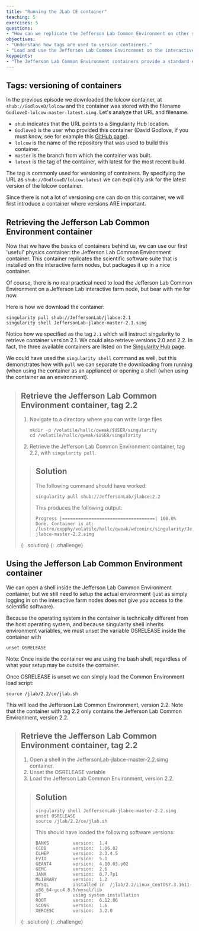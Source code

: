 ```yaml
---
title: "Running the JLab CE container"
teaching: 5
exercises: 5
questions:
- "How can we replicate the Jefferson Lab Common Environment on other systems?"
objectives:
- "Understand how tags are used to version containers."
- "Load and use the Jefferson Lab Common Environment on the interactive farm nodes."
keypoints:
- "The Jefferson Lab Common Environment containers provide a standard environment."
---
```


## Tags: versioning of containers

In the previous episode we downloaded the lolcow container, at
`shub://GodloveD/lolcow` and the container was stored with the filename
`GodloveD-lolcow-master-latest.simg`. Let's analyze that URL and filename.

- `shub` indicates that the URL points to a Singularity Hub location.
- `GodloveD` is the user who provided this container (David Godlove, if you
  must know, see for example this [GitHub page](https://github.com/GodloveD/lolcow)).
- `lolcow` is the name of the repository that was used to build this container.
- `master` is the branch from which the container was built.
- `latest` is the tag of the container, with latest for the most recent build.

The tag is commonly used for versioning of containers. By specifying the URL as
`shub://GodloveD/lolcow:latest` we can explicitly ask for the latest version of
the lolcow container.

Since there is not a lot of versioning one can do on this container, we will
first introduce a container where versions ARE important.

## Retrieving the Jefferson Lab Common Environment container

Now that we have the basics of containers behind us, we can use our first
'useful' physics container: the Jefferson Lab Common Environment container. This
container replicates the scientific software suite that is installed on the
interactive farm nodes, but packages it up in a nice container.

Of course, there is no real practical need to load the Jefferson Lab Common
Environment on a Jefferson Lab interactive farm node, but bear with me for now.

Here is how we download the container:
~~~
singularity pull shub://JeffersonLab/jlabce:2.1
singularity shell JeffersonLab-jlabce-master-2.1.simg
~~~
Notice how we specified as the tag `2.1` which will instruct singularity to
retrieve container version 2.1. We could also retrieve versions 2.0 and 2.2.
In fact, the three available containers are listed on the [Singularity Hub page](https://www.singularity-hub.org/collections/363).

We could have used the `singularity shell` command as well, but this
demonstrates how with `pull` we can separate the downloading from running (when
using the container as an appliance) or opening a shell (when using the
container as an environment).

> ## Retrieve the Jefferson Lab Common Environment container, tag 2.2
>
> 1. Navigate to a directory where you can write large files
>    ~~~
>    mkdir -p /volatile/hallc/qweak/$USER/singularity
>    cd /volatile/hallc/qweak/$USER/singularity
>    ~~~
> 1. Retrieve the Jefferson Lab Common Environment container, tag 2.2, with
>    `singularity pull`.
>
> > ## Solution
> > The following command should have worked:
> > ~~~
> > singularity pull shub://JeffersonLab/jlabce:2.2
> > ~~~
> > This produces the following output:
> > ~~~
> > Progress |===================================| 100.0%
> > Done. Container is at: /lustre/expphy/volatile/hallc/qweak/wdconinc/singularity/JeffersonLab-jlabce-master-2.2.simg
> > ~~~
> {: .solution}
{: .challenge}

## Using the Jefferson Lab Common Environment container

We can open a shell inside the Jefferson Lab Common Environment container, but
we still need to setup the actual environment (just as simply logging in on the
interactive farm nodes does not give you access to the scientific software).

Because the operating system in the container is technically different from the
host operating system, and because singularity shell inherits environment
variables, we must unset the variable OSRELEASE inside the container with
~~~
unset OSRELEASE
~~~
Note: Once inside the container we are using the bash shell, regardless of
what your setup may be outside the container.

Once OSRELEASE is unset we can simply load the Common Environment load script:
~~~
source /jlab/2.2/ce/jlab.sh
~~~
This will load the Jefferson Lab Common Environment, version 2.2. Note that the
container with tag 2.2 only contains the Jefferson Lab Common Environment,
version 2.2.

> ## Retrieve the Jefferson Lab Common Environment container, tag 2.2
>
> 1. Open a shell in the JeffersonLab-jlabce-master-2.2.simg container.
> 2. Unset the OSRELEASE variable
> 3. Load the Jefferson Lab Common Environment, version 2.2.
>
> > ## Solution
> > ~~~
> > singularity shell JeffersonLab-jlabce-master-2.2.simg
> > unset OSRELEASE
> > source /jlab/2.2/ce/jlab.sh
> > ~~~
> >
> > This should have loaded the following software versions:
> > ~~~
> > BANKS         version:  1.4
> > CCDB          version:  1.06.02
> > CLHEP         version:  2.3.4.5
> > EVIO          version:  5.1
> > GEANT4        version:  4.10.03.p02
> > GEMC          version:  2.6
> > JANA          version:  0.7.7p1
> > MLIBRARY      version:  1.2
> > MYSQL         installed in  /jlab/2.2/Linux_CentOS7.3.1611-x86_64-gcc4.8.5/mysql/lib
> > QT            using system installation
> > ROOT          version:  6.12.06
> > SCONS         version:  1.6
> > XERCESC       version:  3.2.0
> > ~~~
> {: .solution}
{: .challenge}
